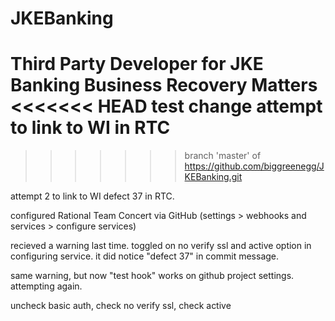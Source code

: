 JKEBanking
==========

Third Party Developer for JKE Banking Business Recovery Matters
<<<<<<< HEAD
test change
attempt to link to WI in RTC
=======
>>>>>>> branch 'master' of https://github.com/biggreenegg/JKEBanking.git

attempt 2 to link to WI defect 37 in RTC.

configured Rational Team Concert via GitHub (settings > webhooks and services > configure services)

recieved a warning last time. toggled on no verify ssl and active option in configuring service. it did notice "defect 37" in commit message.

same warning, but now "test hook" works on github project settings. attempting again.

uncheck basic auth, check no verify ssl, check active